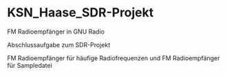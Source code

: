 # KSN_Haase_SDR-Projekt
FM Radioempfänger in GNU Radio

Abschlussaufgabe zum SDR-Projekt 

FM Radioempfänger für häufige Radiofrequenzen und FM Radioempfänger für Sampledatei 
